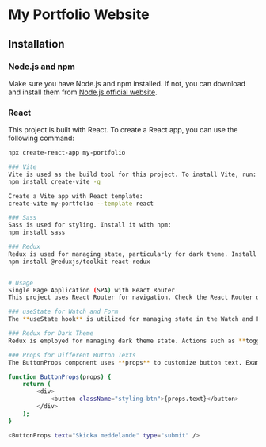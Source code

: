 # My Portfolio Website

## Installation

### Node.js and npm
Make sure you have Node.js and npm installed. If not, you can download and install them from [Node.js official website](https://nodejs.org/).

### React
This project is built with React. To create a React app, you can use the following command:
```bash
npx create-react-app my-portfolio

### Vite
Vite is used as the build tool for this project. To install Vite, run:
npm install create-vite -g

Create a Vite app with React template:
create-vite my-portfolio --template react

### Sass
Sass is used for styling. Install it with npm:
npm install sass

### Redux
Redux is used for managing state, particularly for dark theme. Install it with:
npm install @reduxjs/toolkit react-redux


# Usage
Single Page Application (SPA) with React Router
This project uses React Router for navigation. Check the React Router documentation for usage.

### useState for Watch and Form
The **useState hook** is utilized for managing state in the Watch and Form components. Refer to the React documentation on Hooks for more details.

### Redux for Dark Theme
Redux is employed for managing dark theme state. Actions such as **toggleDarkMode** are dispatched using **useDispatch** from react-redux. The dark theme state can be accessed with **useSelector**. Check the Redux documentation for detailed usage.

### Props for Different Button Texts
The ButtonProps component uses **props** to customize button text. Example usage:

function ButtonProps(props) {
	return (
		<div>
			<button className="styling-btn">{props.text}</button>
		</div>
	);
}

<ButtonProps text="Skicka meddelande" type="submit" />


